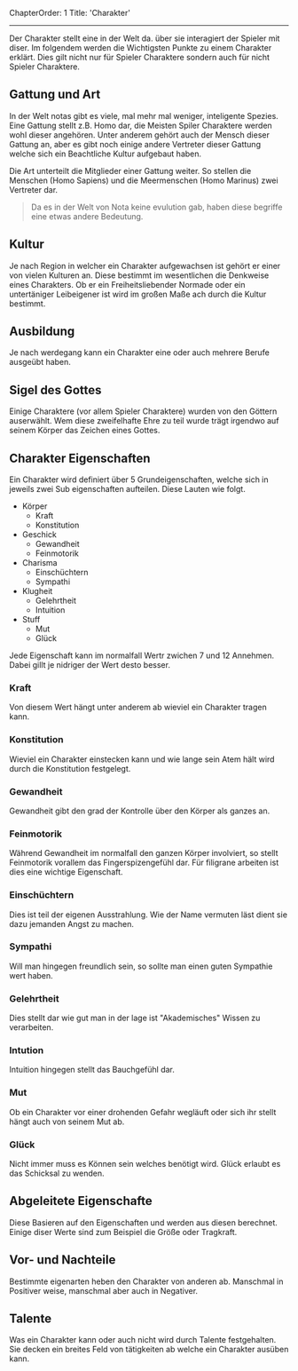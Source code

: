 ChapterOrder: 1
Title: 'Charakter'

---
Der Charakter stellt eine in der Welt da. über sie interagiert der Spieler mit diser.
Im folgendem werden die Wichtigsten Punkte zu einem Charakter erklärt. Dies gilt nicht
nur für Spieler Charaktere sondern auch für nicht Spieler Charaktere.

## Gattung und Art

In der Welt notas gibt es viele, mal mehr mal weniger, inteligente Spezies. Eine Gattung stellt
z.B. Homo dar, die Meisten Spiler Charaktere werden wohl dieser angehören. Unter anderem gehört auch
der Mensch dieser Gattung an, aber es gibt noch einige andere Vertreter dieser Gattung welche sich ein
Beachtliche Kultur aufgebaut haben.

Die Art unterteilt die Mitglieder einer Gattung weiter. So stellen die Menschen (Homo Sapiens) und die
Meermenschen (Homo Marinus) zwei Vertreter dar.

> Da es in der Welt von Nota keine evulution gab, haben diese begriffe eine
> etwas andere Bedeutung.

## Kultur

Je nach Region in welcher ein Charakter aufgewachsen ist gehört er einer von vielen Kulturen an.
Diese bestimmt im wesentlichen die Denkweise eines Charakters. Ob er ein Freiheitsliebender Normade oder 
ein untertäniger Leibeigener ist wird im großen Maße ach durch die Kultur bestimmt.

## Ausbildung

Je nach werdegang kann ein Charakter eine oder auch mehrere Berufe ausgeübt haben.

## Sigel des Gottes

Einige Charaktere (vor allem Spieler Charaktere) wurden von den Göttern auserwählt.
Wem diese zweifelhafte Ehre zu teil wurde trägt irgendwo auf seinem Körper das Zeichen
eines Gottes.

## Charakter Eigenschaften

Ein Charakter wird definiert über 5 Grundeigenschaften, welche sich in jeweils zwei Sub eigenschaften
aufteilen. Diese Lauten wie folgt.

 + Körper
   - Kraft
   - Konstitution
 + Geschick
   - Gewandheit
   - Feinmotorik
 + Charisma
   - Einschüchtern
   - Sympathi
 + Klugheit
   - Gelehrtheit
   - Intuition
 + Stuff
   - Mut
   - Glück
   
Jede Eigenschaft kann im normalfall Wertr zwichen 7 und 12 Annehmen.
Dabei gillt je nidriger der Wert desto besser.

### Kraft
Von diesem Wert hängt unter anderem ab wieviel ein Charakter tragen kann.

### Konstitution
Wieviel ein Charakter einstecken kann und wie lange sein Atem hält wird
durch die Konstitution festgelegt.

### Gewandheit
Gewandheit gibt den grad der Kontrolle über den Körper als ganzes an.

### Feinmotorik
Während Gewandheit im normalfall den ganzen Körper involviert, so stellt
Feinmotorik vorallem das Fingerspizengefühl dar. Für filigrane arbeiten
ist dies eine wichtige Eigenschaft.

### Einschüchtern
Dies ist teil der eigenen Ausstrahlung. Wie der Name vermuten läst dient
sie dazu jemanden Angst zu machen.

### Sympathi
Will man hingegen freundlich sein, so sollte man einen guten Sympathie wert
haben.

### Gelehrtheit
Dies stellt dar wie gut man in der lage ist "Akademisches" Wissen zu verarbeiten.

### Intution
Intuition hingegen stellt das Bauchgefühl dar. 

### Mut
Ob ein Charakter vor einer drohenden Gefahr wegläuft oder sich ihr stellt
hängt auch von seinem Mut ab.

### Glück
Nicht immer muss es Können sein welches benötigt wird. Glück erlaubt es
das Schicksal zu wenden. 

## Abgeleitete Eigenschafte
Diese Basieren auf den Eigenschaften und werden aus diesen berechnet. Einige diser
Werte sind zum Beispiel die Größe oder Tragkraft.

## Vor- und Nachteile
Bestimmte eigenarten heben den Charakter von anderen ab. Manschmal in
Positiver weise, manschmal aber auch in Negativer.

## Talente

Was ein Charakter kann oder auch nicht wird durch Talente festgehalten.
Sie decken ein breites Feld von tätigkeiten ab welche ein Charakter ausüben kann.

